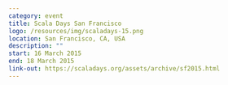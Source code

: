 ```yaml
---
category: event
title: Scala Days San Francisco
logo: /resources/img/scaladays-15.png
location: San Francisco, CA, USA
description: ""
start: 16 March 2015
end: 18 March 2015
link-out: https://scaladays.org/assets/archive/sf2015.html
---
```

